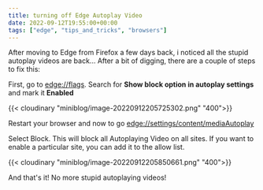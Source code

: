 ```yaml
---
title: turning off Edge Autoplay Video
date: 2022-09-12T19:55:00+00:00
tags: ["edge", "tips_and_tricks", "browsers"]
---
```


After moving to Edge from Firefox a few days back, i noticed all the stupid autoplay videos are back... After a bit of digging, there are a couple of steps to fix this:

First, go to [edge://flags](edge://flags). Search for **Show block option in autoplay settings** and mark it **Enabled**

{{< cloudinary "miniblog/image-20220912205725302.png" "400">}}

Restart your browser and now to go [edge://settings/content/mediaAutoplay](edge://settings/content/mediaAutoplay)

Select Block. This will block all Autoplaying Video on all sites. If you want to enable a particular site, you can add it to the allow list.

{{< cloudinary "miniblog/image-20220912205850661.png" "400">}}

And that's it! No more stupid autoplaying videos!
